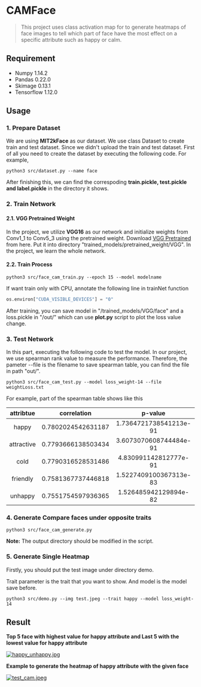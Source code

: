# CAMFace

> This project uses class activation map for to generate heatmaps of face images to tell which part of face have the most effect on a specific attribute such as happy or calm.

## Requirement

* Numpy 1.14.2
* Pandas 0.22.0
* Skimage 0.13.1
* Tensorflow 1.12.0

## Usage

### 1. Prepare Dataset

We are using **MIT2kFace** as our dataset. We use class Dataset to create train and test dataset. Since we didn't upload the train and test dataset. First of all you need to create the dataset by executing the following code. For example,

```
python3 src/dataset.py --name face
```

After finishing this, we can find the correspoding **train.pickle, test.pickle and label.pickle** in the directory it shows.

### 2. Train Network

#### 2.1. VGG Pretrained Weight

In the project, we utilize **VGG16** as our network and initialize weights from Conv1_1 to Conv5_3 using the pretrained weight. Download [VGG Pretrained](https://drive.google.com/open?id=12lGgU9XjM4qIYzDJ7GtbjfEmcYir0E15) from here. Put it into directory "trained_models/pretrained_weight/VGG". In the project, we learn the whole network.

#### 2.2. Train Process

```
python3 src/face_cam_train.py --epoch 15 --model modelname
```

If want train only with CPU, annotate the following line in trainNet function

```python
os.environ["CUDA_VISIBLE_DEVICES"] = "0"
```

After training, you can save model in "/trained_models/VGG/face" and a loss.pickle in "/out/" which can use **plot.py** script to plot the loss value change.

### 3. Test Network

In this part, executing the following code to test the model. In our project, we use spearman rank value to measure the performance. Therefore, the pameter --file is the filename to save spearman table, you can find the file in path "out/".

```
python3 src/face_cam_test.py --model loss_weight-14 --file weightLoss.txt
```

For example, part of the spearman table shows like this

| attribtue  |    correlation     |        p-value         |
| :--------: | :----------------: | :--------------------: |
|   happy    | 0.7802024542631187 | 1.7364721738541213e-91 |
| attractive | 0.7793666138503434 | 3.6073070608744484e-91 |
|    cold    | 0.7790316528531486 | 4.830991142812777e-91  |
|  friendly  | 0.7581367737446818 | 1.5227409100367313e-83 |
|  unhappy   | 0.7551754597936365 | 1.526485942129894e-82  |

### 4. Generate Compare faces under opposite traits

```
python3 src/face_cam_generate.py 
```

**Note:** The output directory should be modified in the script.

### 5. Generate Single Heatmap

Firstly, you should put the test image under directory demo.

Trait parameter is the trait that you want to show. And model is the model save before.

```
python3 src/demo.py --img test.jpeg --trait happy --model loss_weight-14
```

## Result

**Top 5 face with highest value for happy attribute and Last 5 with the lowest value for happy attribute**

[![happy_unhappy.jpg](https://i.loli.net/2018/12/21/5c1c1f299ac43.jpg)](https://i.loli.net/2018/12/21/5c1c1f299ac43.jpg)

**Example to generate the heatmap of happy attribute with the given face**

[![test_cam.jpeg](https://i.loli.net/2018/12/21/5c1c277746d41.jpeg)](https://i.loli.net/2018/12/21/5c1c277746d41.jpeg)
